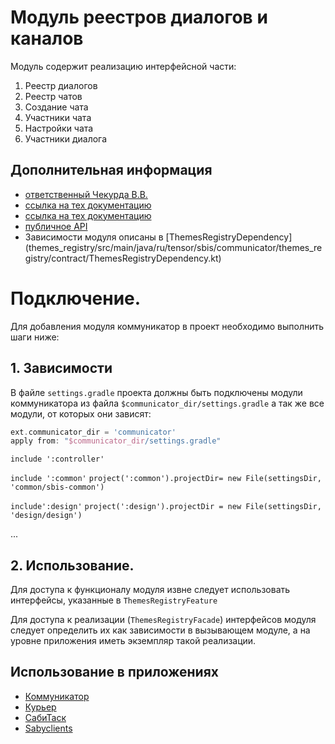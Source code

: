 # Модуль реестров диалогов и каналов 

Модуль содержит реализацию интерфейсной части:
1) Реестр диалогов
2) Реестр чатов 
3) Создание чата
4) Участники чата 
5) Настройки чата
6) Участники диалога

## Дополнительная информация

- [ответственный Чекурда В.В.](https://online.sbis.ru/person/0fe3e077-6d50-431c-9353-f630fc789877)
- [ссылка на тех документацию](https://online.sbis.ru/shared/disk/26577907-852b-4c0a-92b2-c34f003a71ed)
- [ссылка на тех документацию](https://online.sbis.ru/shared/disk/df217e22-4927-4a1c-b74a-7a1c6d494b83)
- [публичное API](https://online.sbis.ru/shared/disk/9668b93e-44dd-4fff-a9eb-d01c4eb5b4a9)
- Зависимости модуля описаны в [ThemesRegistryDependency] (themes_registry/src/main/java/ru/tensor/sbis/communicator/themes_registry/contract/ThemesRegistryDependency.kt)

# Подключение.

Для добавления модуля коммуникатор в проект необходимо выполнить шаги ниже:

## 1. Зависимости
В файле `settings.gradle` проекта должны быть подключены модули коммуникатора из 
файла `$communicator_dir/settings.gradle` а так же все модули, от которых они зависят:

``` groovy
ext.communicator_dir = 'communicator'
apply from: "$communicator_dir/settings.gradle"
```

`include ':controller'`

`include ':common'`
`project(':common').projectDir= new File(settingsDir, 'common/sbis-common')`

`include':design'`
`project(':design').projectDir = new File(settingsDir, 'design/design')`

...
## 2. Использование.
Для доступа к функционалу модуля извне следует использовать интерфейсы, указанные в `ThemesRegistryFeature`

Для доступа к реализации (`ThemesRegistryFacade`) интерфейсов модуля следует определить их как зависимости в вызывающем модуле, а на уровне приложения иметь экземпляр такой реализации.

## Использование в приложениях
- [Коммуникатор](https://git.sbis.ru/mobileworkspace/apps/droid/communicator)
- [Курьер](https://git.sbis.ru/mobileworkspace/apps/droid/courier)
- [СабиТаск](https://git.sbis.ru/mobileworkspace/apps/droid/saby-tasks)
- [Sabyclients](https://git.sbis.ru/mobileworkspace/apps/droid/sabyclients)
